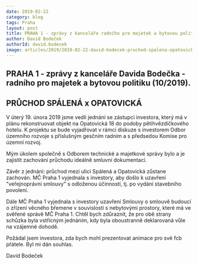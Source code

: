 ```yaml
---
date: 2019-02-22
category: blog
tags: Praha
layout: post
title: PRAHA 1 - zprávy z kanceláře radního pro majetek a bytovou politiku
author: David Bodeček
authorId: david.bodecek
image: articles/2019/2019-02-22-david-bodecek-pruchod-spalena-opatovicka.jpg
---
```


## PRAHA 1 - zprávy z kanceláře Davida Bodečka - radního pro majetek a bytovou politiku (10/2019).
## PRŮCHOD SPÁLENÁ x OPATOVICKÁ

V úterý 19. února 2019 jsme vedli jednání se zástupci investora, který má v plánu rekonstruovat objekt na Opatovická 18 do podoby pětihvězdičkového hotelu. K projektu se bude vyjadřovat v rámci diskuze s investorem Odbor územního rozvoje s příslušným gesčním radním a s předsedou Komise pro územní rozvoj.

Mým úkolem společně s Odborem technické a majetkové správy bylo a je zajistit zachování průchodu ideálně smluvní dokumentací.

Závěr z jednání: průchod mezi ulicí Spálená a Opatovická zůstane zachován. MČ Praha 1 vyjednala s investory, aby došlo k uzavření "veřejnoprávní smlouvy" s odloženou účinností, tj. po vydání stavebního povolení.

Dále MČ Praha 1 vyjednala s investory uzavření Smlouvy o smlouvě budoucí o zřízení věcného břemene v souvislosti s nebytovými prostory, které má ve svěřené správě MČ Praha 1.
Chtěl bych zdůraznit, že pro obě strany schůzka byla vstřícným jednáním, kdy byla oboustranně deklarovaná vůle na vzájemné dohodě.

Požádal jsem investora, zda bych mohl prezentovat animace pro své fcb přátele. Byl mi dán souhlas. 

David Bodeček
